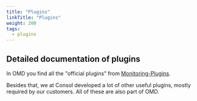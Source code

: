 ```yaml
---
title: "Plugins"
linkTitle: "Plugins"
weight: 200
tags:
  - plugins
---
```


## Detailed documentation of plugins

In OMD you find all the "official plugins" from [Monitoring-Plugins](https://www.monitoring-plugins.org/).

Besides that, we at Consol developed a lot of other useful plugins, mostly required by our customers.
All of these are also part of OMD.
